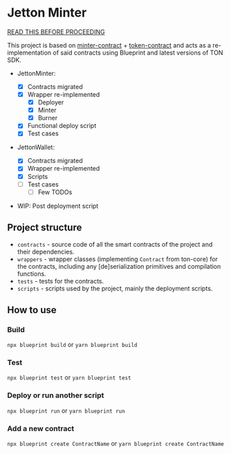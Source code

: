 # Jetton Minter

[READ THIS BEFORE PROCEEDING](https://github.com/ton-blockchain/minter-contract?tab=readme-ov-file#protect-yourself-and-your-users)

This project is based on [minter-contract](https://github.com/ton-blockchain/minter-contract) + [token-contract](https://github.com/ton-blockchain/token-contract) and acts as a re-implementation of said contracts using Blueprint and latest versions of TON SDK.

-   JettonMinter:

    -   [x] Contracts migrated
    -   [x] Wrapper re-implemented
        -   [x] Deployer
        -   [x] Minter
        -   [x] Burner
    -   [x] Functional deploy script
    -   [x] Test cases

-   JettonWallet:

    -   [x] Contracts migrated
    -   [x] Wrapper re-implemented
    -   [x] Scripts
    -   [ ] Test cases
        -   [ ] Few TODOs

-   WIP: Post deployment script

## Project structure

-   `contracts` - source code of all the smart contracts of the project and their dependencies.
-   `wrappers` - wrapper classes (implementing `Contract` from ton-core) for the contracts, including any [de]serialization primitives and compilation functions.
-   `tests` - tests for the contracts.
-   `scripts` - scripts used by the project, mainly the deployment scripts.

## How to use

### Build

`npx blueprint build` or `yarn blueprint build`

### Test

`npx blueprint test` or `yarn blueprint test`

### Deploy or run another script

`npx blueprint run` or `yarn blueprint run`

### Add a new contract

`npx blueprint create ContractName` or `yarn blueprint create ContractName`
